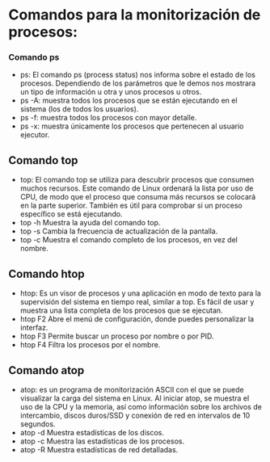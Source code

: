 # Comandos para la monitorización de procesos:
### Comando ps
- ps: El comando ps (process status) nos informa sobre el estado de los procesos. Dependiendo de los parámetros que le demos nos mostrara un tipo de información u otra y unos procesos u otros.
- ps -A: muestra todos los procesos que se están ejecutando en el sistema (los de todos los usuarios).
- ps -f: muestra todos los procesos con mayor detalle.
- ps -x: muestra únicamente los procesos que pertenecen al usuario ejecutor.

## Comando top
- top: El comando top se utiliza para descubrir procesos que consumen muchos recursos. Este comando de Linux ordenará la lista por uso de CPU, de modo que el proceso que consuma más recursos se colocará en la parte superior. También es útil para comprobar si un proceso específico se está ejecutando.
- top -h Muestra la ayuda del comando top.
- top -s Cambia la frecuencia de actualización de la pantalla.
- top -c Muestra el comando completo de los procesos, en vez del nombre.

## Comando htop
- htop: Es un visor de procesos y una aplicación en modo de texto para la supervisión del sistema en tiempo real, similar a top. Es fácil de usar y muestra una lista completa de los procesos que se ejecutan.
- htop F2 Abre el menú de configuración, donde puedes personalizar la interfaz.
- htop F3 Permite buscar un proceso por nombre o por PID.
- htop F4 Filtra los procesos por el nombre.

## Comando atop
- atop: es un programa de monitorización ASCII con el que se puede visualizar la carga del sistema en Linux. Al iniciar atop, se muestra el uso de la CPU y la memoria, así como información sobre los archivos de intercambio, discos duros/SSD y conexión de red en intervalos de 10 segundos.
- atop -d Muestra estadísticas de los discos.
- atop -c Muestra las estadísticas de los procesos.
- atop -R Muestra estadísticas de red detalladas.

